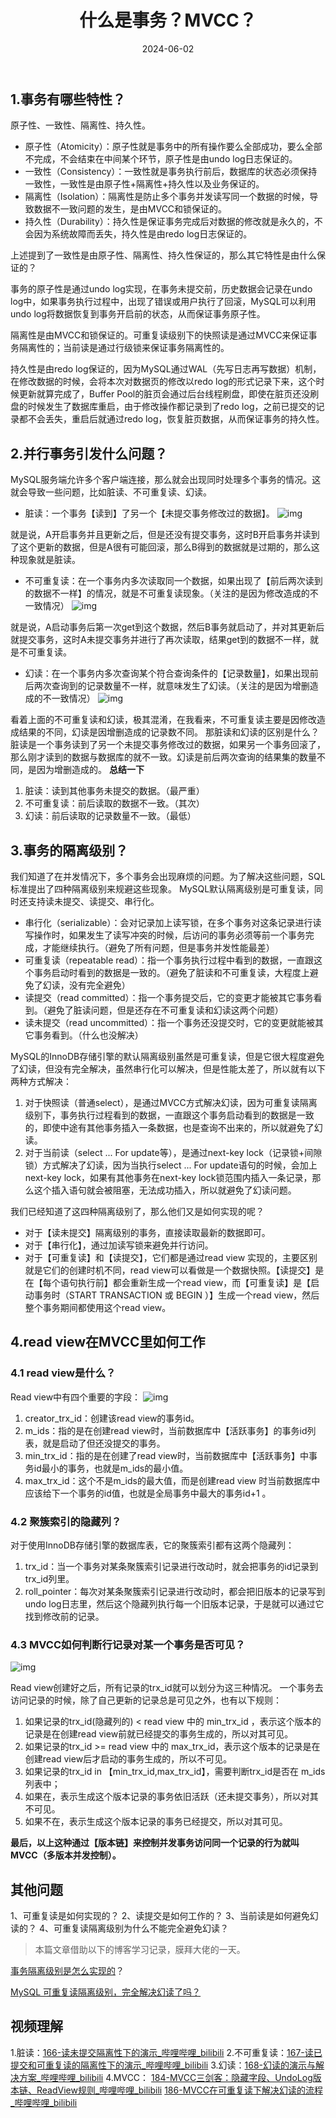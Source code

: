 ﻿---
title: 什么是事务？MVCC？
shortTitle: 6.什么是事务？MVCC？
category:
  - MySQL
tag:
  - MySQL
date: 2024-06-02
---


## 1.事务有哪些特性？
原子性、一致性、隔离性、持久性。
- 原子性（Atomicity）：原子性就是事务中的所有操作要么全部成功，要么全部不完成，不会结束在中间某个环节，原子性是由undo log日志保证的。
- 一致性（Consistency）：一致性就是事务执行前后，数据库的状态必须保持一致性，一致性是由原子性+隔离性+持久性以及业务保证的。
- 隔离性（Isolation）：隔离性是防止多个事务并发读写同一个数据的时候，导致数据不一致问题的发生，是由MVCC和锁保证的。
- 持久性（Durability）：持久性是保证事务完成后对数据的修改就是永久的，不会因为系统故障而丢失，持久性是由redo log日志保证的。

上述提到了一致性是由原子性、隔离性、持久性保证的，那么其它特性是由什么保证的？

事务的原子性是通过undo log实现，在事务未提交前，历史数据会记录在undo log中，如果事务执行过程中，出现了错误或用户执行了回滚，MySQL可以利用undo log将数据恢复到事务开启前的状态，从而保证事务原子性。

隔离性是由MVCC和锁保证的。可重复读级别下的快照读是通过MVCC来保证事务隔离性的；当前读是通过行级锁来保证事务隔离性的。

持久性是由redo log保证的，因为MySQL通过WAL（先写日志再写数据）机制，在修改数据的时候，会将本次对数据页的修改以redo log的形式记录下来，这个时候更新就算完成了，Buffer Pool的脏页会通过后台线程刷盘，即使在脏页还没刷盘的时候发生了数据库重启，由于修改操作都记录到了redo log，之前已提交的记录都不会丢失，重启后就通过redo log，恢复脏页数据，从而保证事务的持久性。
## 2.并行事务引发什么问题？
MySQL服务端允许多个客户端连接，那么就会出现同时处理多个事务的情况。这就会导致一些问题，比如脏读、不可重复读、幻读。
- 脏读：一个事务【读到】了另一个【未提交事务修改过的数据】。
![img](https://cdn.golangcode.cn/images/202501182050627.png)

就是说，A开启事务并且更新之后，但是还没有提交事务，这时B开启事务并读到了这个更新的数据，但是A很有可能回滚，那么B得到的数据就是过期的，那么这种现象就是脏读。
- 不可重复读：在一个事务内多次读取同一个数据，如果出现了【前后两次读到的数据不一样】的情况，就是不可重复读现象。（关注的是因为修改造成的不一致情况）
![img](https://cdn.golangcode.cn/images/202501182050237.png)

就是说，A启动事务后第一次get到这个数据，然后B事务就启动了，并对其更新后就提交事务，这时A未提交事务并进行了再次读取，结果get到的数据不一样，就是不可重复读。
- 幻读：在一个事务内多次查询某个符合查询条件的【记录数量】，如果出现前后两次查询到的记录数量不一样，就意味发生了幻读。（关注的是因为增删造成的不一致情况）
![img](https://cdn.golangcode.cn/images/202501182050371.png)

看着上面的不可重复读和幻读，极其混淆，在我看来，不可重复读主要是因修改造成结果的不同，幻读是因增删造成的记录数不同。
那脏读和幻读的区别是什么？
脏读是一个事务读到了另一个未提交事务修改过的数据，如果另一个事务回滚了，那么刚才读到的数据与数据库的就不一致。幻读是前后两次查询的结果集的数量不同，是因为增删造成的。
**总结一下**
1. 脏读：读到其他事务未提交的数据。（最严重）
2. 不可重复读：前后读取的数据不一致。（其次）
3. 幻读：前后读取的记录数量不一致。（最低）
## 3.事务的隔离级别？
我们知道了在并发情况下，多个事务会出现麻烦的问题。为了解决这些问题，SQL标准提出了四种隔离级别来规避这些现象。
MySQL默认隔离级别是可重复读，同时还支持读未提交、读提交、串行化。
- 串行化（serializable）：会对记录加上读写锁，在多个事务对这条记录进行读写操作时，如果发生了读写冲突的时候，后访问的事务必须等前一个事务完成，才能继续执行。（避免了所有问题，但是事务并发性能最差）
- 可重复读（repeatable read）：指一个事务执行过程中看到的数据，一直跟这个事务启动时看到的数据是一致的。（避免了脏读和不可重复读，大程度上避免了幻读，没有完全避免）
- 读提交（read committed）：指一个事务提交后，它的变更才能被其它事务看到。（避免了脏读问题，但是还存在不可重复读和幻读这两个问题）
- 读未提交（read uncommitted）：指一个事务还没提交时，它的变更就能被其它事务看到。（什么也没解决）

MySQL的InnoDB存储引擎的默认隔离级别虽然是可重复读，但是它很大程度避免了幻读，但没有完全解决，虽然串行化可以解决，但是性能太差了，所以就有以下两种方式解决：
1. 对于快照读（普通select），是通过MVCC方式解决幻读，因为可重复读隔离级别下，事务执行过程看到的数据，一直跟这个事务启动看到的数据是一致的，即使中途有其他事务插入一条数据，也是查询不出来的，所以就避免了幻读。
2. 对于当前读（select ... For update等），是通过next-key lock（记录锁+间隙锁）方式解决了幻读，因为当执行select ... For update语句的时候，会加上next-key lock，如果有其他事务在next-key lock锁范围内插入一条记录，那么这个插入语句就会被阻塞，无法成功插入，所以就避免了幻读问题。

我们已经知道了这四种隔离级别了，那么他们又是如何实现的呢？
- 对于【读未提交】隔离级别的事务，直接读取最新的数据即可。
- 对于【串行化】，通过加读写锁来避免并行访问。
- 对于【可重复读】和【读提交】，它们都是通过read view 实现的，主要区别就是它们的创建时机不同，read view可以看做是一个数据快照。【读提交】是在【每个语句执行前】都会重新生成一个read view，而【可重复读】是【启动事务时（START TRANSACTION 或 BEGIN ）】生成一个read view，然后整个事务期间都使用这个read view。
## 4.read view在MVCC里如何工作
### 4.1 read view是什么？
Read view中有四个重要的字段：
![img](https://cdn.golangcode.cn/images/202501182050806.png)

1. creator_trx_id：创建该read view的事务id。
2. m_ids：指的是在创建read view时，当前数据库中【活跃事务】的事务id列表，就是启动了但还没提交的事务。
3. min_trx_id：指的是在创建了read view时，当前数据库中【活跃事务】中事务id最小的事务，也就是m_ids的最小值。
4. max_trx_id：这个不是m_ids的最大值，而是创建read view 时当前数据库中应该给下一个事务的id值，也就是全局事务中最大的事务id+1 。
### 4.2 聚簇索引的隐藏列？
对于使用InnoDB存储引擎的数据库表，它的聚簇索引都有这两个隐藏列：
1. trx_id：当一个事务对某条聚簇索引记录进行改动时，就会把事务的id记录到trx_id列里。
2. roll_pointer：每次对某条聚簇索引记录进行改动时，都会把旧版本的记录写到undo log日志里，然后这个隐藏列执行每一个旧版本记录，于是就可以通过它找到修改前的记录。
### 4.3 MVCC如何判断行记录对某一个事务是否可见？
![img](https://cdn.golangcode.cn/images/202501182050651.png)

Read view创建好之后，所有记录的trx_id就可以划分为这三种情况。
一个事务去访问记录的时候，除了自己更新的记录总是可见之外，也有以下规则：
1. 如果记录的trx_id(隐藏列的) < read view 中的 min_trx_id ，表示这个版本的记录是在创建read view前就已经提交的事务生成的，所以对其可见。
2. 如果记录的trx_id >= read view 中的 max_trx_id，表示这个版本的记录是在创建read view后才启动的事务生成的，所以不可见。
3. 如果记录的trx_id in 【min_trx_id,max_trx_id】，需要判断trx_id是否在 m_ids 列表中；
  1. 如果在，表示生成这个版本记录的事务依旧活跃（还未提交事务），所以对其不可见。
  2. 如果不在，表示生成这个版本记录的事务已经提交，所以对其可见。

**最后，以上这种通过【版本链】来控制并发事务访问同一个记录的行为就叫MVCC（多版本并发控制）。**

## 其他问题
1、可重复读是如何实现的？
2、读提交是如何工作的？
3、当前读是如何避免幻读的？
4、可重复读隔离级别为什么不能完全避免幻读？
> 本篇文章借助以下的博客学习记录，膜拜大佬的一天。

[事务隔离级别是怎么实现的](https://xiaolincoding.com/mysql/transaction/mvcc.html#%E4%BA%8B%E5%8A%A1%E6%9C%89%E5%93%AA%E4%BA%9B%E7%89%B9%E6%80%A7)？

[MySQL 可重复读隔离级别，完全解决幻读了吗？](https://xiaolincoding.com/mysql/transaction/phantom.html#%E5%BD%93%E5%89%8D%E8%AF%BB%E6%98%AF%E5%A6%82%E4%BD%95%E9%81%BF%E5%85%8D%E5%B9%BB%E8%AF%BB%E7%9A%84)
## 视频理解
1.脏读：[166-读未提交隔离性下的演示_哔哩哔哩_bilibili](https://www.bilibili.com/video/BV1iq4y1u7vj/?p=166&vd_source=894a223b85ae44e61e16dcd1a7356db0)
2.不可重复读：[167-读已提交和可重复读的隔离性下的演示_哔哩哔哩_bilibili](https://www.bilibili.com/video/BV1iq4y1u7vj/?p=167&vd_source=894a223b85ae44e61e16dcd1a7356db0)
3.幻读：[168-幻读的演示与解决方案_哔哩哔哩_bilibili](https://www.bilibili.com/video/BV1iq4y1u7vj/?vd_source=894a223b85ae44e61e16dcd1a7356db0&p=184&spm_id_from=333.788.videopod.episodes)
4.MVCC：
[184-MVCC三剑客：隐藏字段、UndoLog版本链、ReadView规则_哔哩哔哩_bilibili](https://www.bilibili.com/video/BV1iq4y1u7vj/?vd_source=894a223b85ae44e61e16dcd1a7356db0&p=184&spm_id_from=333.788.videopod.episodes)
[186-MVCC在可重复读下解决幻读的流程_哔哩哔哩_bilibili](https://www.bilibili.com/video/BV1iq4y1u7vj/?p=186&vd_source=894a223b85ae44e61e16dcd1a7356db0)

